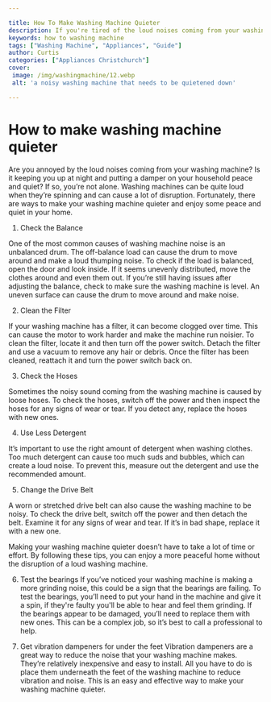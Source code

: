 ```yaml
---

title: How To Make Washing Machine Quieter
description: If you're tired of the loud noises coming from your washing machine, this post will provide you with solutions to help make it quieter and restore peace and quiet in your home — so keep reading!
keywords: how to washing machine
tags: ["Washing Machine", "Appliances", "Guide"]
author: Curtis
categories: ["Appliances Christchurch"]
cover: 
 image: /img/washingmachine/12.webp
 alt: 'a noisy washing machine that needs to be quietened down'

---
```


# How to make washing machine quieter

Are you annoyed by the loud noises coming from your washing machine? Is it keeping you up at night and putting a damper on your household peace and quiet? If so, you’re not alone. Washing machines can be quite loud when they’re spinning and can cause a lot of disruption. Fortunately, there are ways to make your washing machine quieter and enjoy some peace and quiet in your home.

1. Check the Balance

One of the most common causes of washing machine noise is an unbalanced drum. The off-balance load can cause the drum to move around and make a loud thumping noise. To check if the load is balanced, open the door and look inside. If it seems unevenly distributed, move the clothes around and even them out. If you’re still having issues after adjusting the balance, check to make sure the washing machine is level. An uneven surface can cause the drum to move around and make noise.

2. Clean the Filter

If your washing machine has a filter, it can become clogged over time. This can cause the motor to work harder and make the machine run noisier. To clean the filter, locate it and then turn off the power switch. Detach the filter and use a vacuum to remove any hair or debris. Once the filter has been cleaned, reattach it and turn the power switch back on.

3. Check the Hoses

Sometimes the noisy sound coming from the washing machine is caused by loose hoses. To check the hoses, switch off the power and then inspect the hoses for any signs of wear or tear. If you detect any, replace the hoses with new ones.

4. Use Less Detergent

It’s important to use the right amount of detergent when washing clothes. Too much detergent can cause too much suds and bubbles, which can create a loud noise. To prevent this, measure out the detergent and use the recommended amount.

5. Change the Drive Belt

A worn or stretched drive belt can also cause the washing machine to be noisy. To check the drive belt, switch off the power and then detach the belt. Examine it for any signs of wear and tear. If it’s in bad shape, replace it with a new one.

Making your washing machine quieter doesn’t have to take a lot of time or effort. By following these tips, you can enjoy a more peaceful home without the disruption of a loud washing machine.

6. Test the bearings
If you’ve noticed your washing machine is making a more grinding noise, this could be a sign that the bearings are failing. To test the bearings, you’ll need to put your hand in the machine and give it a spin, if they're faulty you'll be able to hear and feel them grinding. If the bearings appear to be damaged, you’ll need to replace them with new ones. This can be a complex job, so it’s best to call a professional to help.

7. Get vibration dampeners for under the feet
Vibration dampeners are a great way to reduce the noise that your washing machine makes. They’re relatively inexpensive and easy to install. All you have to do is place them underneath the feet of the washing machine to reduce vibration and noise. This is an easy and effective way to make your washing machine quieter.